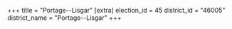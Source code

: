 +++
title = "Portage--Lisgar"
[extra]
election_id = 45
district_id = "46005"
district_name = "Portage--Lisgar"
+++
